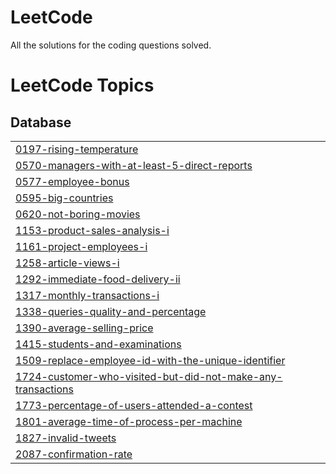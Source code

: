 # LeetCode
All the solutions for the coding questions solved.

<!---LeetCode Topics Start-->
# LeetCode Topics
## Database
|  |
| ------- |
| [0197-rising-temperature](https://github.com/Palak2506/LeetCode/tree/master/0197-rising-temperature) |
| [0570-managers-with-at-least-5-direct-reports](https://github.com/Palak2506/LeetCode/tree/master/0570-managers-with-at-least-5-direct-reports) |
| [0577-employee-bonus](https://github.com/Palak2506/LeetCode/tree/master/0577-employee-bonus) |
| [0595-big-countries](https://github.com/Palak2506/LeetCode/tree/master/0595-big-countries) |
| [0620-not-boring-movies](https://github.com/Palak2506/LeetCode/tree/master/0620-not-boring-movies) |
| [1153-product-sales-analysis-i](https://github.com/Palak2506/LeetCode/tree/master/1153-product-sales-analysis-i) |
| [1161-project-employees-i](https://github.com/Palak2506/LeetCode/tree/master/1161-project-employees-i) |
| [1258-article-views-i](https://github.com/Palak2506/LeetCode/tree/master/1258-article-views-i) |
| [1292-immediate-food-delivery-ii](https://github.com/Palak2506/LeetCode/tree/master/1292-immediate-food-delivery-ii) |
| [1317-monthly-transactions-i](https://github.com/Palak2506/LeetCode/tree/master/1317-monthly-transactions-i) |
| [1338-queries-quality-and-percentage](https://github.com/Palak2506/LeetCode/tree/master/1338-queries-quality-and-percentage) |
| [1390-average-selling-price](https://github.com/Palak2506/LeetCode/tree/master/1390-average-selling-price) |
| [1415-students-and-examinations](https://github.com/Palak2506/LeetCode/tree/master/1415-students-and-examinations) |
| [1509-replace-employee-id-with-the-unique-identifier](https://github.com/Palak2506/LeetCode/tree/master/1509-replace-employee-id-with-the-unique-identifier) |
| [1724-customer-who-visited-but-did-not-make-any-transactions](https://github.com/Palak2506/LeetCode/tree/master/1724-customer-who-visited-but-did-not-make-any-transactions) |
| [1773-percentage-of-users-attended-a-contest](https://github.com/Palak2506/LeetCode/tree/master/1773-percentage-of-users-attended-a-contest) |
| [1801-average-time-of-process-per-machine](https://github.com/Palak2506/LeetCode/tree/master/1801-average-time-of-process-per-machine) |
| [1827-invalid-tweets](https://github.com/Palak2506/LeetCode/tree/master/1827-invalid-tweets) |
| [2087-confirmation-rate](https://github.com/Palak2506/LeetCode/tree/master/2087-confirmation-rate) |
<!---LeetCode Topics End-->